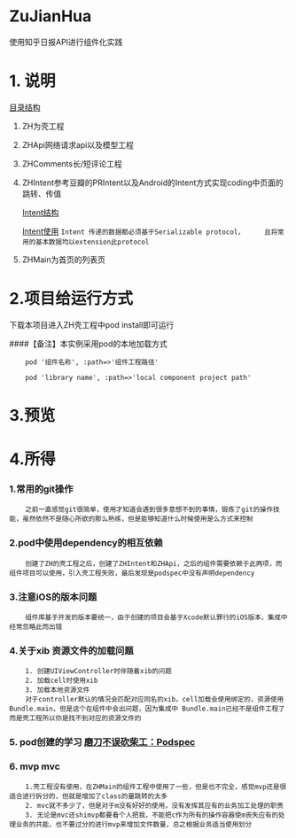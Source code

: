 # ZuJianHua
使用知乎日报API进行组件化实践
# 1. 说明
[目录结构](./pic/main.png)

1.  ZH为壳工程
2.  ZHApi网络请求api以及模型工程
3.  ZHComments长/短评论工程
4.  ZHIntent参考豆瓣的PRIntent以及Android的Intent方式实现coding中页面的跳转、传值
	
	[Intent结构](./pic/intent1.png)
	
	[Intent使用](./pic/intent2.png)
		```
		Intent 传递的数据都必须基于Serializable protocol，		且将常用的基本数据均以extension此protocol
		```
5.  ZHMain为首页的列表页

# 2.项目给运行方式
下载本项目进入ZH壳工程中pod install即可运行

####【备注】本实例采用pod的本地加载方式

```
	pod '组件名称', :path=>'组件工程路径'
```

```
	pod 'library name', :path=>'local component project path'

```
# 3.预览
# 4.所得
### 1.常用的git操作
		之前一直感觉git很简单，使用才知道会遇到很多意想不到的事情，锻炼了git的操作技能，虽然依然不是随心所欲的那么熟练，但是能够知道什么时候使用是么方式来控制
### 2.pod中使用dependency的相互依赖
		创建了ZH的壳工程之后，创建了ZHIntent和ZHApi，之后的组件需要依赖于此两项，而组件项目可以使用，引入壳工程失败，最后发现是podspec中没有声明dependency
### 3.注意iOS的版本问题
		组件库基于开发的版本要统一，由于创建的项目会基于Xcode默认罪行的iOS版本，集成中经常忽略此而出错
### 4.关于xib 资源文件的加载问题
		1. 创建UIViewController时伴随着xib的问题
		2. 加载cell时使用xib
		3. 加载本地资源文件
		对于controller默认的情况会匹配对应同名的xib，cell加载会使用绑定的，资源使用 Bundle.main，但是这个在组件中会出问题，因为集成中 Bundle.main已经不是组件工程了而是壳工程所以你是找不到对应的资源文件的
### 5. pod创建的学习 [磨刀不误砍柴工：Podspec](https://guides.cocoapods.org/syntax/podspec.html#name)
### 6. mvp mvc
		1.壳工程没有使用，在ZHMain的组件工程中使用了一些，但是也不完全，感觉mvp还是很适合进行拆分的，但就是增加了class的量跳转的太多
		2. mvc就不多少了，但是对于m没有好好的使用，没有发挥其应有的业务加工处理的职责
		3. 无论是mvc还shimvp都要看个人把我，不能把c作为所有的操作容器使m丧失应有的处理业务的共能，也不要过分的进行mvp来增加文件数量，总之根据业务适当使用划分
		